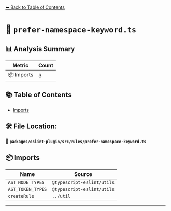 [⬅️ Back to Table of Contents](../../../../index.md)

# 📄 `prefer-namespace-keyword.ts`

## 📊 Analysis Summary

| Metric | Count |
|--------|-------|
| 📦 Imports | 3 |

## 📚 Table of Contents

- [Imports](#imports)

## 🛠️ File Location:
📂 **`packages/eslint-plugin/src/rules/prefer-namespace-keyword.ts`**

## 📦 Imports

| Name | Source |
|------|--------|
| `AST_NODE_TYPES` | `@typescript-eslint/utils` |
| `AST_TOKEN_TYPES` | `@typescript-eslint/utils` |
| `createRule` | `../util` |


---